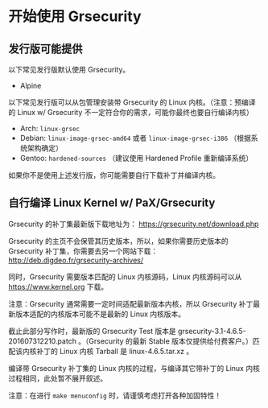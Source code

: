 # 开始使用 Grsecurity

## 发行版可能提供

以下常见发行版默认使用 Grsecurity。

- Alpine

以下常见发行版可以从包管理安装带 Grsecurity 的 Linux 内核。（注意：预编译的 Linux w/ Grsecurity 不一定符合你的需求，可能你最终也要自行编译内核）

- Arch: ```linux-grsec```
- Debian: ```linux-image-grsec-amd64``` 或者 ```linux-image-grsec-i386``` （根据系统架构确定）
- Gentoo: ```hardened-sources``` （建议使用 Hardened Profile 重新编译系统）

如果你不是使用上述发行版，你可能需要自行下载补丁并编译内核。

## 自行编译 Linux Kernel w/ PaX/Grsecurity

Grsecurity 的补丁集最新版下载地址为： https://grsecurity.net/download.php

Grsecurity 的主页不会保管其历史版本，所以，如果你需要历史版本的 Grsecurity 补丁集，你需要去另一个网站下载：http://deb.digdeo.fr/grsecurity-archives/

同时，Grsecurity 需要版本匹配的 Linux 内核源码，Linux 内核源码可以从 https://www.kernel.org 下载。

注意：Grsecurity 通常需要一定时间适配最新版本内核，所以 Grsecurity 补丁最新版本适配的内核版本可能不是最新的 Linux 内核版本。

截止此部分写作时，最新版的 Grsecurity Test 版本是 grsecurity-3.1-4.6.5-201607312210.patch 。（Grsecurity 的最新 Stable 版本仅提供给付费客户。）匹配该内核补丁的 Linux 内核 Tarball 是 linux-4.6.5.tar.xz 。

编译带 Grsecurity 补丁集的 Linux 内核的过程，与编译其它带补丁的 Linux 内核过程相同，此处暂不展开叙述。

注意：在进行 ```make menuconfig``` 时，请谨慎考虑打开各种加固特性！
